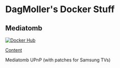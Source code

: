 
# DagMoller's Docker Stuff

## Mediatomb

[![Docker Hub](https://img.shields.io/badge/docker-dagmoller%2Fmediatomb-008bb8.svg)](https://registry.hub.docker.com/r/dagmoller/mediatomb/)

[Content](https://github.com/dagmoller/docker/tree/main/mediatomb)

Mediatomb UPnP (with patches for Samsung TVs)

